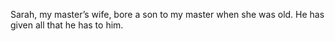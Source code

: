 Sarah, my master’s wife, bore a son to my master when she was old. He has given all that he has to him.